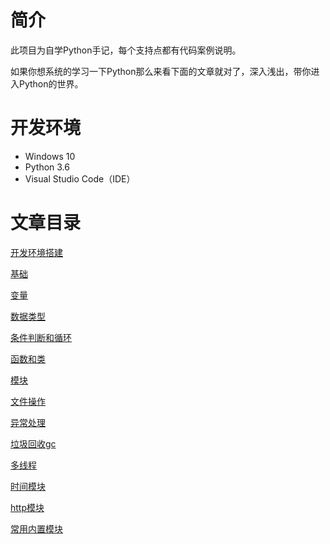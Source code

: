 # 简介 #

此项目为自学Python手记，每个支持点都有代码案例说明。

如果你想系统的学习一下Python那么来看下面的文章就对了，深入浅出，带你进入Python的世界。

# 开发环境 #

- Windows 10
- Python 3.6
- Visual Studio Code（IDE）


# 文章目录 #

[开发环境搭建](开发环境搭建.md)

[基础](基础.md)

[变量](变量.md)

[数据类型](数据类型.md)

[条件判断和循环](条件判断和循环.md)

[函数和类](函数和类.md)

[模块](模块.md)

[文件操作](文件操作.md)

[异常处理](异常处理.md)

[垃圾回收gc](垃圾回收gc.md)

[多线程](多线程.md)

[时间模块](时间模块.md)

[http模块](http模块.md)

[常用内置模块](常用内置模块.md)



